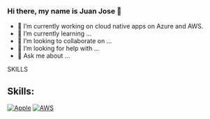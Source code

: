 ### Hi there, my name is Juan Jose 👋

<!--
**juanjosebenitez/juanjosebenitez** is a ✨ _special_ ✨ repository because its `README.md` (this file) appears on your GitHub profile.-->

- 🔭 I’m currently working on cloud native apps on Azure and AWS.
- 🌱 I’m currently learning ...
- 👯 I’m looking to collaborate on ...
- 🤔 I’m looking for help with ...
- 💬 Ask me about ...


SKILLS

## Skills:
[![Apple](https://img.shields.io/badge/.Net-999999?style=for-the-badge&logo=dotnet&logoColor=white&labelColor=101010)]()
[![AWS](https://img.shields.io/badge/.AWS-999999?style=for-the-badge&logo=amazonaws&logoColor=white&labelColor=101010)]()
